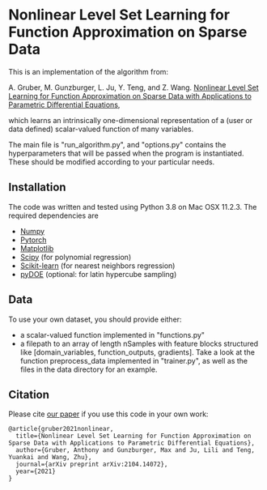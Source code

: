 # Nonlinear Level Set Learning for Function Approximation on Sparse Data

This is an implementation of the algorithm from:

A. Gruber, M. Gunzburger, L. Ju, Y. Teng, and Z. Wang.  [Nonlinear Level Set Learning for Function Approximation on Sparse Data with Applications to Parametric Differential Equations](https://arxiv.org/pdf/2104.14072.pdf),

which learns an intrinsically one-dimensional representation of a (user or data defined) scalar-valued function of many variables.

The main file is "run_algorithm.py", and "options.py" contains the hyperparameters that will be passed when the program is instantiated.  These should be modified according to your particular needs.

## Installation
The code was written and tested using Python 3.8 on Mac OSX 11.2.3.  The required dependencies are
* [Numpy](https://numpy.org/)
* [Pytorch](https://pytorch.org/)
* [Matplotlib](https://matplotlib.org/)
* [Scipy](https://www.scipy.org/) (for polynomial regression)
* [Scikit-learn](https://scikit-learn.org/stable/) (for nearest neighbors regression)
* [pyDOE](https://pythonhosted.org/pyDOE/) (optional:  for latin hypercube sampling)

## Data
To use your own dataset, you should provide either:
- a scalar-valued function implemented in "functions.py"
- a filepath to an array of length nSamples with feature blocks structured like  [domain_variables, function_outputs, gradients].
Take a look at the function preprocess_data implemented in "trainer.py", as well as the files in the data directory for an example.

## Citation
Please cite [our paper](https://arxiv.org/pdf/2104.14072.pdf) if you use this code in your own work:
```
@article{gruber2021nonlinear,
  title={Nonlinear Level Set Learning for Function Approximation on Sparse Data with Applications to Parametric Differential Equations},
  author={Gruber, Anthony and Gunzburger, Max and Ju, Lili and Teng, Yuankai and Wang, Zhu},
  journal={arXiv preprint arXiv:2104.14072},
  year={2021}
}
